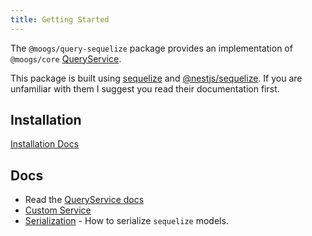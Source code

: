 ```yaml
---
title: Getting Started
---
```


The `@moogs/query-sequelize` package provides an implementation of `@moogs/core` [QueryService](../../concepts/services.md).

This package is built using [sequelize](https://sequelize.org/) and [@nestjs/sequelize](https://docs.nestjs.com/techniques/database#sequelize-integration). If you are unfamiliar with them I suggest you read their documentation first.

## Installation

[Installation Docs](../../introduction/install.md#nestjs-queryquery-sequelize)

## Docs

* Read the [QueryService docs](../services.mdx)
* [Custom Service](./custom-service.md)
* [Serialization](./serialization.md) - How to serialize `sequelize` models. 


